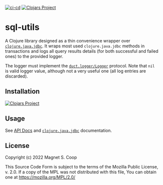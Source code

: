 [![ci-cd](https://github.com/gethop-dev/sql-utils/actions/workflows/ci-cd.yml/badge.svg)](https://github.com/gethop-dev/sql-utils/actions/workflows/ci-cd.yml)
[![Clojars Project](https://img.shields.io/clojars/v/dev.gethop/sql-utils.svg)](https://clojars.org/dev.gethop/sql-utils)

# sql-utils

A Clojure library designed as a thin convenience wrapper over [`clojure.java.jdbc`](https://github.com/clojure/java.jdbc). It wraps most used `clojure.java.jdbc` methods in transactions and logs all query results details (for both successful and failed ones) to the provided logger.

The logger must implement the [`duct.logger/Logger`](https://github.com/duct-framework/logger) protocol. Note that `nil` is valid logger value, although not a very useful one (all log entries are discarded).

## Installation

[![Clojars Project](https://clojars.org/dev.gethop/sql-utils/latest-version.svg)](https://clojars.org/dev.gethop/sql-utils)

## Usage

See [API Docs](https://cljdoc.org/d/dev.gethop/sql-utils/) and [`clojure.java.jdbc`](https://github.com/clojure/java.jdbc) documentation.

## License

Copyright (c) 2022 Magnet S. Coop

This Source Code Form is subject to the terms of the Mozilla Public License,
v. 2.0. If a copy of the MPL was not distributed with this file, You can obtain
one at https://mozilla.org/MPL/2.0/
